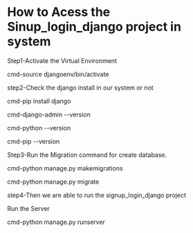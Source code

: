 # How to Acess the Sinup_login_django project in system

Step1-Activate the Virtual Environment 

cmd-source djangoenv/bin/activate

step2-Check the django install in our system or not

cmd-pip install django

cmd-django-admin --version

cmd-python --version

cmd-pip --version

Step3-Run the Migration command for create  database.

cmd-python manage.py makemigrations

cmd-python manage.py migrate

step4-Then we are able to run the signup_login_django project

Run the Server

cmd-python manage.py runserver
